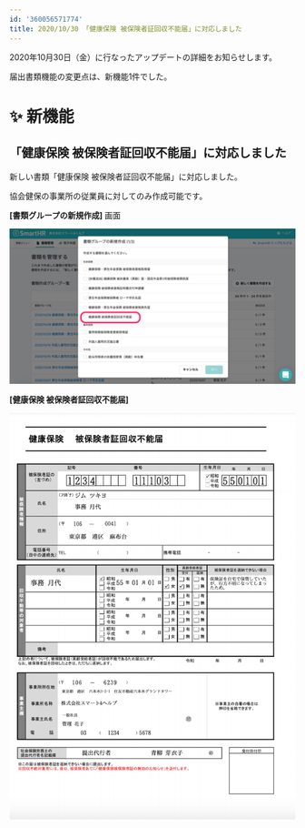 ```yaml
---
id: '360056571774'
title: 2020/10/30 「健康保険 被保険者証回収不能届」に対応しました
---
```

2020年10月30日（金）に行なったアップデートの詳細をお知らせします。

届出書類機能の変更点は、新機能1件でした。

# ✨ 新機能

## 「健康保険 被保険者証回収不能届」に対応しました

新しい書類「健康保険 被保険者証回収不能届」に対応しました。

協会健保の事業所の従業員に対してのみ作成可能です。

**\[書類グループの新規作成\]** 画面

![__________2020-11-02_10_31_54.png](./__________2020-11-02_10_31_54.png)

**\[健康保険 被保険者証回収不能届\]**

![__________2020-11-02_10_41_21.png](./__________2020-11-02_10_41_21.png)
